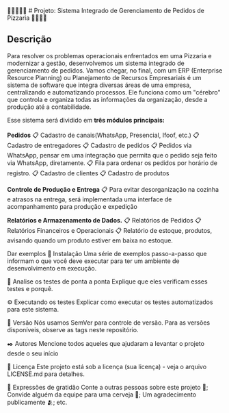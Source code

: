 🚀🚀🚀🚀🚀 # Projeto: Sistema Integrado de Gerenciamento de Pedidos de Pizzaria 🚀🚀🚀🚀

## Descrição

Para resolver os problemas operacionais enfrentados em uma Pizzaria e modernizar a gestão, desenvolvemos um sistema integrado de gerenciamento de pedidos. 
Vamos chegar, no final, com um ERP (Enterprise Resource Planning) ou Planejamento de Recursos Empresariais é um sistema de software que integra diversas áreas de uma empresa, centralizando e automatizando processos. Ele funciona como um "cérebro" que controla e organiza todas as informações da organização, desde a produção até a contabilidade.

Esse sistema será dividido em **três módulos principais:** 
</br>
</br>
**Pedidos**
       📋 Cadastro de canais(WhatsApp, Presencial, Ifoof, etc.)
       📋 Cadastro de entregadores
       📋 Cadastro de pedidos
       📋 Pedidos via WhatsApp, pensar em uma integração que permita que o pedido seja feito via WhatsApp, diretamente. 
       📋 Fila para ordenar os pedidos por horário de registro.
       📋 Cadastro de clientes
       📋 Cadastro de produtos
        
**Controle de Produção e Entrega**
       📋 Para evitar desorganização na cozinha e atrasos na entrega, será implementada uma interface de acompanhamento para produção e expedição

**Relatórios e Armazenamento de Dados.**
       📋 Relatórios de Pedidos
       📋 Relatórios Financeiros e Operacionais
       📋 Relatório de estoque, produtos, avisando quando um produto estiver em baixa no estoque.
        
Dar exemplos
🔧 Instalação
Uma série de exemplos passo-a-passo que informam o que você deve executar para ter um ambiente de desenvolvimento em execução.

🔩 Analise os testes de ponta a ponta
Explique que eles verificam esses testes e porquê.

⚙️ Executando os testes
Explicar como executar os testes automatizados para este sistema.

📌 Versão
Nós usamos SemVer para controle de versão. Para as versões disponíveis, observe as tags neste repositório.

✒️ Autores
Mencione todos aqueles que ajudaram a levantar o projeto desde o seu início


📄 Licença
Este projeto está sob a licença (sua licença) - veja o arquivo LICENSE.md para detalhes.

🎁 Expressões de gratidão
Conte a outras pessoas sobre este projeto 📢;
Convide alguém da equipe para uma cerveja 🍺;
Um agradecimento publicamente 🫂;
etc.

